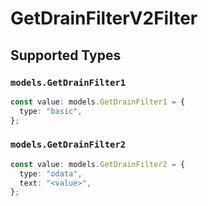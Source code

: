 # GetDrainFilterV2Filter


## Supported Types

### `models.GetDrainFilter1`

```typescript
const value: models.GetDrainFilter1 = {
  type: "basic",
};
```

### `models.GetDrainFilter2`

```typescript
const value: models.GetDrainFilter2 = {
  type: "odata",
  text: "<value>",
};
```

